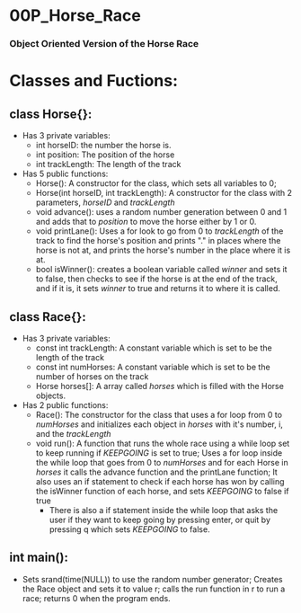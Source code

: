 # 00P_Horse_Race
### Object Oriented Version of the Horse Race

# Classes and Fuctions:

## class Horse{}:
* Has 3 private variables:
	* int horseID: the number the horse is.
	* int position: The position of the horse
	* int trackLength: The length of the track
* Has 5 public functions:
	* Horse(): A constructor for the class, which sets all variables to 0;
	* Horse(int horseID, int trackLength): A constructor for the class with 2 parameters, *horseID* and *trackLength*
	* void advance(): uses a random number generation between 0 and 1 and adds that to *position* to move the horse either by 1 or 0.
	* void printLane(): Uses a for look to go from 0 to *trackLength* of the track to find the horse's position and prints "." in places where the horse is not at, and prints the horse's number in the place where it is at.
	* bool isWinner(): creates a boolean variable called *winner* and sets it to false, then checks to see if the horse is at the end of the track, and if it is, it sets *winner* to true and returns it to where it is called.

## class Race{}:
* Has 3 private variables:
	* const int trackLength: A constant variable which is set to be the length of the track
	* const int numHorses: A constant variable which is set to be the number of horses on the track
	* Horse horses[]: A array called *horses* which is filled with the Horse objects.
* Has 2 public functions:
	* Race(): The constructor for the class that uses a for loop from 0 to *numHorses* and initializes each object in *horses* with it's number, i, and the *trackLength*
	* void run(): A function that runs the whole race using a while loop set to keep running if *KEEPGOING* is set to true; Uses a for loop inside the while loop that goes from 0 to *numHorses* and for each Horse in *horses* it calls the advance function and the printLane function; It also uses an if statement to check if each horse has won by calling the isWinner function of each horse, and sets *KEEPGOING* to false if true
		- There is also a if statement inside the while loop that asks the user if they want to keep going by pressing enter, or quit by pressing q which sets *KEEPGOING* to false.

## int main():
* Sets srand(time(NULL)) to use the random number generator; Creates the Race object and sets it to value r; calls the run function in r to run a race; returns 0 when the program ends.
